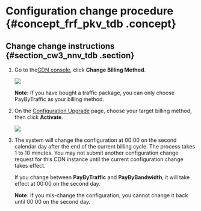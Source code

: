 # Configuration change procedure {#concept_frf_pkv_tdb .concept}

## Change change instructions {#section_cw3_nnv_tdb .section}

1.  Go to the[CDN console](https://partners-intl.console.aliyun.com/#/cdn), click **Change Billing Method**.

    ![](http://static-aliyun-doc.oss-cn-hangzhou.aliyuncs.com/assets/img/5109/15482384956037_en-US.png)

    **Note:** If you have bought a traffic package, you can only choose PayByTraffic as your billing method.

2.  On the [Configuration Upgrade](https://common-buy-intl.aliyun.com/?spm=5176.11785003.overview.12.b1c1142fwe6hE7&commodityCode=cdn_intl&orderType=UPGRADE&instanceId=5204593714859318#/upgrade) page, choose your target billing method, then click **Activate**.

    ![](http://static-aliyun-doc.oss-cn-hangzhou.aliyuncs.com/assets/img/5109/15482384955061_en-US.png)

3.  The system will change the configuration at 00:00 on the second calendar day after the end of the current billing cycle. The process takes 1 to 10 minutes. You may not submit another configuration change request for this CDN instance until the current configuration change takes effect.

    If you change between **PayByTraffic** and **PayByBandwidth**, it will take effect at 00:00 on the second day.

    **Note:** If you mis-change the configuration, you cannot change it back until 00:00 on the second day.  


